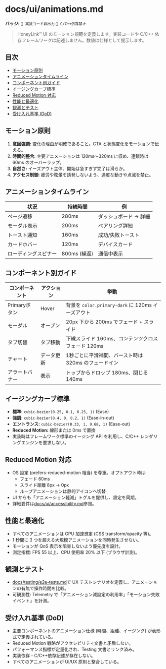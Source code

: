 # docs/ui/animations.md

**バッジ:** `🚫 実装コード非出力` `🚫 C/C++依存禁止`

> HoneyLink™ UI のモーション規範を定義します。実装コードや C/C++ 依存フレームワークは記述しません。数値は仕様として提示します。

## 目次
- [モーション原則](#モーション原則)
- [アニメーションタイムライン](#アニメーションタイムライン)
- [コンポーネント別ガイド](#コンポーネント別ガイド)
- [イージングカーブ標準](#イージングカーブ標準)
- [Reduced Motion 対応](#reduced-motion-対応)
- [性能と最適化](#性能と最適化)
- [観測とテスト](#観測とテスト)
- [受け入れ基準 (DoD)](#受け入れ基準-dod)

## モーション原則
1. **意図強調:** 変化の理由が明確であること。CTA と状態変化をモーションで伝える。
2. **時間的整合:** 主要アニメーションは 120ms〜320ms に収め、連鎖時は 60ms のオーバーラップ。
3. **自然さ:** イーズアウト主体、開始は急すぎず完了は滑らか。
4. **アクセス制御:** 疲労や眩暈を誘発しないよう、過度な動きや点滅を禁止。

## アニメーションタイムライン
| 状況 | 持続時間 | 例 |
|------|----------|----|
| ページ遷移 | 280ms | ダッシュボード → 詳細 |
| モーダル表示 | 200ms | ペアリング詳細 |
| トースト通知 | 160ms | 成功/失敗トースト |
| カードホバー | 120ms | デバイスカード |
| ローディングスピナー | 800ms (繰返) | 通信中表示 |

## コンポーネント別ガイド
| コンポーネント | アクション | 挙動 |
|----------------|-----------|------|
| Primaryボタン | Hover | 背景を `color.primary-dark` に 120ms イーズアウト |
| モーダル | オープン | 20px 下から 200ms でフェード + スライド |
| タブ切替 | タブ移動 | 下線スライド 160ms、コンテンツクロスフェード 120ms |
| チャート | データ更新 | 1秒ごとに平滑補間、バースト時は 320ms のフェードイン |
| アラートバナー | 表示 | トップからドロップ 180ms、閉じる 140ms |

## イージングカーブ標準
- **標準:** `cubic-bezier(0.25, 0.1, 0.25, 1)` (Ease)
- **強調:** `cubic-bezier(0.4, 0, 0.2, 1)` (Ease-in-out)
- **エントランス:** `cubic-bezier(0.33, 1, 0.68, 1)` (Ease-out)
- **Reduced Motion:** 線形または 0ms で置換
- 実装時はフレームワーク標準のイージング API を利用し、C/C++ レンダリングエンジンを要求しない。

## Reduced Motion 対応
- OS 設定 (prefers-reduced-motion 相当) を尊重。オプトアウト時は:
  - フェード 60ms
  - スライド距離 8px → 0px
  - ループアニメーションは静的アイコンへ切替
- UI からも「アニメーション軽減」トグルを提供し、設定を同期。
- 詳細要件は[docs/ui/accessibility.md](./accessibility.md)参照。

## 性能と最適化
- すべてのアニメーションは GPU 加速想定 (CSS transform/opacity 等)。
- 1 秒間に 3 つを超える大規模アニメーションを同時発生させない。
- モーションが QoS 表示を阻害しないよう優先度を設計。
- 測定指標: FPS 55 以上、CPU 使用率 20% 以下 (ブラウザ計測)。

## 観測とテスト
- [docs/testing/e2e-tests.md](../testing/e2e-tests.md)で UX テストシナリオを定義し、アニメーションの有無で操作時間を比較。
- 可観測性: Telemetry で「アニメーション減設定の利用率」「モーション失敗イベント」を計測。

## 受け入れ基準 (DoD)
- 主要コンポーネントのアニメーション仕様 (時間、距離、イージング) が表形式で定義されている。
- Reduced Motion 戦略がアクセシビリティ文書と矛盾しない。
- パフォーマンス指標が定量化され、Testing 文書とリンク済み。
- 実装依存・C/C++依存記述が存在しない。
- すべてのアニメーションが UI/UX 原則と整合している。
